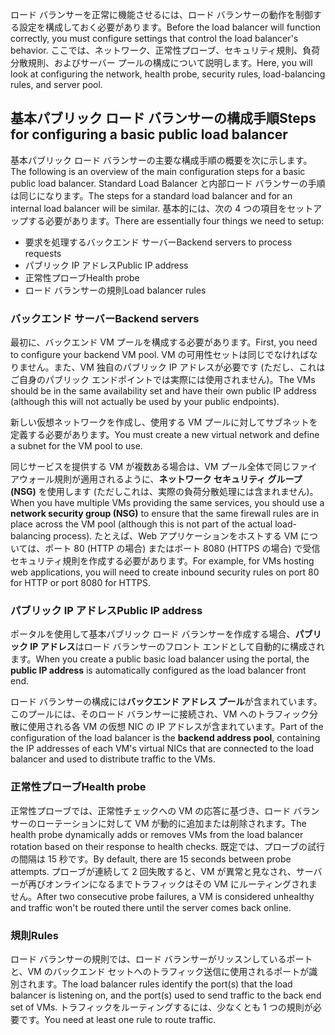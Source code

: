<span data-ttu-id="61700-101">ロード バランサーを正常に機能させるには、ロード バランサーの動作を制御する設定を構成しておく必要があります。</span><span class="sxs-lookup"><span data-stu-id="61700-101">Before the load balancer will function correctly, you must configure settings that control the load balancer's behavior.</span></span> <span data-ttu-id="61700-102">ここでは、ネットワーク、正常性プローブ、セキュリティ規則、負荷分散規則、およびサーバー プールの構成について説明します。</span><span class="sxs-lookup"><span data-stu-id="61700-102">Here, you will look at configuring the network, health probe, security rules, load-balancing rules, and server pool.</span></span>

## <a name="steps-for-configuring-a-basic-public-load-balancer"></a><span data-ttu-id="61700-103">基本パブリック ロード バランサーの構成手順</span><span class="sxs-lookup"><span data-stu-id="61700-103">Steps for configuring a basic public load balancer</span></span>

<span data-ttu-id="61700-104">基本パブリック ロード バランサーの主要な構成手順の概要を次に示します。</span><span class="sxs-lookup"><span data-stu-id="61700-104">The following is an overview of the main configuration steps for a basic public load balancer.</span></span> <span data-ttu-id="61700-105">Standard Load Balancer と内部ロード バランサーの手順は同じになります。</span><span class="sxs-lookup"><span data-stu-id="61700-105">The steps for a standard load balancer and for an internal load balancer will be similar.</span></span> <span data-ttu-id="61700-106">基本的には、次の 4 つの項目をセットアップする必要があります。</span><span class="sxs-lookup"><span data-stu-id="61700-106">There are essentially four things we need to setup:</span></span>

- <span data-ttu-id="61700-107">要求を処理するバックエンド サーバー</span><span class="sxs-lookup"><span data-stu-id="61700-107">Backend servers to process requests</span></span>
- <span data-ttu-id="61700-108">パブリック IP アドレス</span><span class="sxs-lookup"><span data-stu-id="61700-108">Public IP address</span></span>
- <span data-ttu-id="61700-109">正常性プローブ</span><span class="sxs-lookup"><span data-stu-id="61700-109">Health probe</span></span>
- <span data-ttu-id="61700-110">ロード バランサーの規則</span><span class="sxs-lookup"><span data-stu-id="61700-110">Load balancer rules</span></span>

### <a name="backend-servers"></a><span data-ttu-id="61700-111">バックエンド サーバー</span><span class="sxs-lookup"><span data-stu-id="61700-111">Backend servers</span></span>

<span data-ttu-id="61700-112">最初に、バックエンド VM プールを構成する必要があります。</span><span class="sxs-lookup"><span data-stu-id="61700-112">First, you need to configure your backend VM pool.</span></span> <span data-ttu-id="61700-113">VM の可用性セットは同じでなければなりません。また、VM 独自のパブリック IP アドレスが必要です (ただし、これはご自身のパブリック エンドポイントでは実際には使用されません)。</span><span class="sxs-lookup"><span data-stu-id="61700-113">The VMs should be in the same availability set and have their own public IP address (although this will not actually be used by your public endpoints).</span></span>

<span data-ttu-id="61700-114">新しい仮想ネットワークを作成し、使用する VM プールに対してサブネットを定義する必要があります。</span><span class="sxs-lookup"><span data-stu-id="61700-114">You must create a new virtual network and define a subnet for the VM pool to use.</span></span>

 <span data-ttu-id="61700-115">同じサービスを提供する VM が複数ある場合は、VM プール全体で同じファイアウォール規則が適用されるように、**ネットワーク セキュリティ グループ (NSG)** を使用します (ただしこれは、実際の負荷分散処理には含まれません)。</span><span class="sxs-lookup"><span data-stu-id="61700-115">When you have multiple VMs providing the same services, you should use a **network security group (NSG)** to ensure that the same firewall rules are in place across the VM pool (although this is not part of the actual load-balancing process).</span></span> <span data-ttu-id="61700-116">たとえば、Web アプリケーションをホストする VM については、ポート 80 (HTTP の場合) またはポート 8080 (HTTPS の場合) で受信セキュリティ規則を作成する必要があります。</span><span class="sxs-lookup"><span data-stu-id="61700-116">For example, for VMs hosting web applications, you will need to create inbound security rules on port 80 for HTTP or port 8080 for HTTPS.</span></span>

### <a name="public-ip-address"></a><span data-ttu-id="61700-117">パブリック IP アドレス</span><span class="sxs-lookup"><span data-stu-id="61700-117">Public IP address</span></span>

<span data-ttu-id="61700-118">ポータルを使用して基本パブリック ロード バランサーを作成する場合、**パブリック IP アドレス**はロード バランサーのフロント エンドとして自動的に構成されます。</span><span class="sxs-lookup"><span data-stu-id="61700-118">When you create a public basic load balancer using the portal, the **public IP address** is automatically configured as the load balancer front end.</span></span>

<span data-ttu-id="61700-119">ロード バランサーの構成には**バックエンド アドレス プール**が含まれています。このプールには、そのロード バランサーに接続され、VM へのトラフィック分散に使用される各 VM の仮想 NIC の IP アドレスが含まれています。</span><span class="sxs-lookup"><span data-stu-id="61700-119">Part of the configuration of the load balancer is the **backend address pool**, containing the IP addresses of each VM's virtual NICs that are connected to the load balancer and used to distribute traffic to the VMs.</span></span>

### <a name="health-probe"></a><span data-ttu-id="61700-120">正常性プローブ</span><span class="sxs-lookup"><span data-stu-id="61700-120">Health probe</span></span>

<span data-ttu-id="61700-121">正常性プローブでは、正常性チェックへの VM の応答に基づき、ロード バランサーのローテーションに対して VM が動的に追加または削除されます。</span><span class="sxs-lookup"><span data-stu-id="61700-121">The health probe dynamically adds or removes VMs from the load balancer rotation based on their response to health checks.</span></span> <span data-ttu-id="61700-122">既定では、プローブの試行の間隔は 15 秒です。</span><span class="sxs-lookup"><span data-stu-id="61700-122">By default, there are 15 seconds between probe attempts.</span></span> <span data-ttu-id="61700-123">プローブが連続して 2 回失敗すると、VM が異常と見なされ、サーバーが再びオンラインになるまでトラフィックはその VM にルーティングされません。</span><span class="sxs-lookup"><span data-stu-id="61700-123">After two consecutive probe failures, a VM is considered unhealthy and traffic won't be routed there until the server comes back online.</span></span>

### <a name="rules"></a><span data-ttu-id="61700-124">規則</span><span class="sxs-lookup"><span data-stu-id="61700-124">Rules</span></span>

<span data-ttu-id="61700-125">ロード バランサーの規則では、ロード バランサーがリッスンしているポートと、VM のバックエンド セットへのトラフィック送信に使用されるポートが識別されます。</span><span class="sxs-lookup"><span data-stu-id="61700-125">The load balancer rules identify the port(s) that the load balancer is listening on, and the port(s) used to send traffic to the back end set of VMs.</span></span> <span data-ttu-id="61700-126">トラフィックをルーティングするには、少なくとも 1 つの規則が必要です。</span><span class="sxs-lookup"><span data-stu-id="61700-126">You need at least one rule to route traffic.</span></span>
